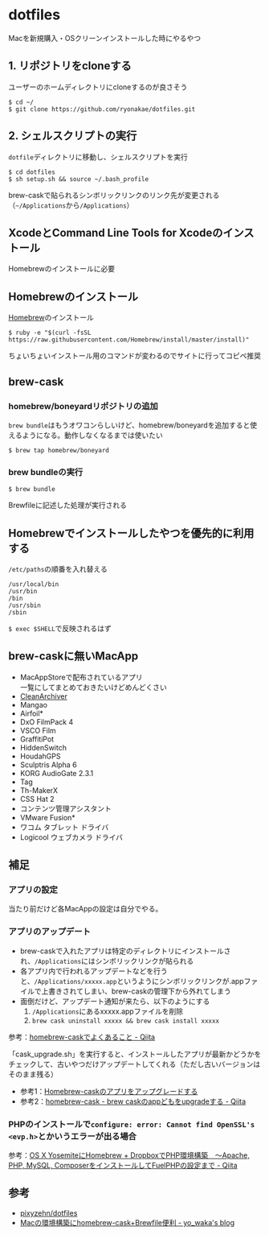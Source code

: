 dotfiles
=====

Macを新規購入・OSクリーンインストールした時にやるやつ


## 1. リポジトリをcloneする
ユーザーのホームディレクトリにcloneするのが良さそう

    $ cd ~/
    $ git clone https://github.com/ryonakae/dotfiles.git


## 2. シェルスクリプトの実行
`dotfile`ディレクトリに移動し、シェルスクリプトを実行

    $ cd dotfiles
    $ sh setup.sh && source ~/.bash_profile

brew-caskで貼られるシンボリックリンクのリンク先が変更される（`~/Applications`から`/Applications`）


## XcodeとCommand Line Tools for Xcodeのインストール
Homebrewのインストールに必要


## Homebrewのインストール
[Homebrew](http://brew.sh/index_ja.html)のインストール

    $ ruby -e "$(curl -fsSL https://raw.githubusercontent.com/Homebrew/install/master/install)"

ちょいちょいインストール用のコマンドが変わるのでサイトに行ってコピペ推奨


## brew-cask
### homebrew/boneyardリポジトリの追加
`brew bundle`はもうオワコンらしいけど、homebrew/boneyardを追加すると使えるようになる。動作しなくなるまでは使いたい

    $ brew tap homebrew/boneyard


### brew bundleの実行

    $ brew bundle

Brewfileに記述した処理が実行される


## Homebrewでインストールしたやつを優先的に利用する
`/etc/paths`の順番を入れ替える

    /usr/local/bin
    /usr/bin
    /bin
    /usr/sbin
    /sbin

`$ exec $SHELL`で反映されるはず


## brew-caskに無いMacApp

* MacAppStoreで配布されているアプリ  
  一覧にしてまとめておきたいけどめんどくさい
* [CleanArchiver](https://www.sopht.jp/cleanarchiver/downloads.html)
* Mangao
* Airfoil*
* DxO FilmPack 4
* VSCO Film
* GraffitiPot
* HiddenSwitch
* HoudahGPS
* Sculptris Alpha 6
* KORG AudioGate 2.3.1
* Tag
* Th-MakerX
* CSS Hat 2
* コンテンツ管理アシスタント
* VMware Fusion*
* ワコム タブレット ドライバ
* Logicool ウェブカメラ ドライバ


## 補足
### アプリの設定
当たり前だけど各MacAppの設定は自分でやる。

### アプリのアップデート
* brew-caskで入れたアプリは特定のディレクトリにインストールされ、`/Applications`にはシンボリックリンクが貼られる
* 各アプリ内で行われるアップデートなどを行うと、`/Applications/xxxxx.app`というようにシンボリックリンクが.appファイルで上書きされてしまい、brew-caskの管理下から外れてしまう
* 面倒だけど、アップデート通知が来たら、以下のようにする
  1. `/Applications`にあるxxxxx.appファイルを削除
  2. `brew cask uninstall xxxxx && brew cask install xxxxx`

参考：[homebrew-caskでよくあること - Qiita](http://qiita.com/tienlen/items/1a50c7507c8f6454f6c6#2-8)

「cask_upgrade.sh」を実行すると、インストールしたアプリが最新かどうかをチェックして、古いやつだけアップデートしてくれる（ただし古いバージョンはそのまま残る）

* 参考1：[Homebrew-caskのアプリをアップグレードする](http://rcmdnk.github.io/blog/2014/09/01/computer-mac-homebrew/)
* 参考2：[homebrew-cask - brew caskのappどもをupgradeする - Qiita](http://qiita.com/2k0ri/items/9fe8d33a72dbfb15fe6b)

### PHPのインストールで`configure: error: Cannot find OpenSSL's <evp.h>`とかいうエラーが出る場合
参考：[OS X YosemiteにHomebrew + DropboxでPHP環境構築　〜Apache, PHP, MySQL, ComposerをインストールしてFuelPHPの設定まで - Qiita](http://qiita.com/saltyshiomix/items/aacb5f9635c0d3201174)


## 参考

* [pixyzehn/dotfiles](https://github.com/pixyzehn/dotfiles)
* [Macの環境構築にhomebrew-cask+Brewfile便利 - yo_waka's blog](http://waka.github.io/2014/1/19/homebrew_cask.html)